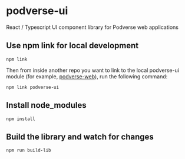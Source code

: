 # podverse-ui
React / Typescript UI component library for Podverse web applications

## Use npm link for local development

```
npm link
```

Then from inside another repo you want to link to the local podverse-ui
module (for example, [podverse-web](https://github.com/podverse/podverse-web)),
run the following command:

```
npm link podverse-ui
```

## Install node_modules

```
npm install
```

## Build the library and watch for changes

```
npm run build-lib
```
